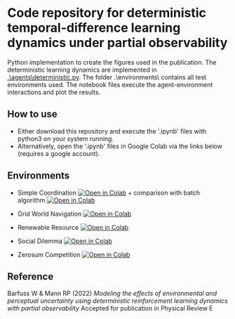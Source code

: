 # Code repository for deterministic temporal-difference learning dynamics under partial observability

Python implementation to create the figures used in the publication. The deterministic learning dynamics are implemented in [.\agents\deterministic.py](https://github.com/wbarfuss/POLD/blob/main/agents/deterministic.py). The folder .\environments\ contains all test environments used. The notebook files execute the agent-environment interactions and plot the results. 

## How to use

- Either download this repository and execute the '.ipynb' files with python3 on your system running.
- Alternatively, open the '.ipynb' files in Google Colab via the links below (requires a google account).



## Environments
- Simple Coordination [![Open in Colab](https://colab.research.google.com/assets/colab-badge.svg)](https://colab.research.google.com/github/wbarfuss/POLD/blob/main/plot01_SimpleCoordination.ipynb) + comparison with batch algorithm [![Open in Colab](https://colab.research.google.com/assets/colab-badge.svg)](https://colab.research.google.com/github/wbarfuss/POLD/blob/main/plot02_SimpleCoordinationBatch.ipynb)

- Grid World Navigation [![Open in Colab](https://colab.research.google.com/assets/colab-badge.svg)](https://colab.research.google.com/github/wbarfuss/POLD/blob/main/plot03_ParrRusselGridWorld.ipynb)

- Renewable Resource [![Open in Colab](https://colab.research.google.com/assets/colab-badge.svg)](https://colab.research.google.com/github/wbarfuss/POLD/blob/main/plot04_RenewableResource.ipynb)

- Social Dilemma [![Open in Colab](https://colab.research.google.com/assets/colab-badge.svg)](https://colab.research.google.com/github/wbarfuss/POLD/blob/main/plot05_UncertainSocialDilemma.ipynb)

- Zerosum Competition [![Open in Colab](https://colab.research.google.com/assets/colab-badge.svg)](https://colab.research.google.com/github/wbarfuss/POLD/blob/main/plot06_ZeroSum.ipynb)


## Reference
Barfuss W & Mann RP (2022) 
*Modeling the effects of environmental and perceptual uncertainty using deterministic reinforcement learning dynamics with partial observability*
Accepted for publication in Physical Review E


